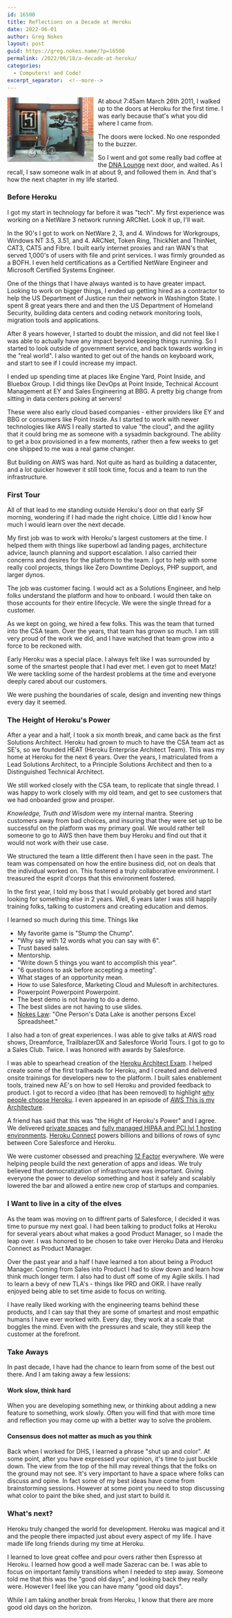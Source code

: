```yaml
---
id: 16500
title: Reflections on a Decade at Heroku
date: 2022-06-01
author: Greg Nokes
layout: post
guid: https://greg.nokes.name/?p=16500
permalink: /2022/06/18/a-decade-at-heroku/
categories:
  - Computers! and Code!
excerpt_separator:  <!--more-->
---
```


<img src="/wp-content/uploads/2022/06/Doors.JPG" width="200" alt="glass doors with bonasi tree etched" style="float: left; padding: 0 10px 10px 0;"> At about 7:45am March 26th 2011, I walked up to the doors at Heroku for the first time. I was early because that's what you did where I came from.

The doors were locked. No one responded to the buzzer.

So I went and got some really bad coffee at the [DNA Lounge](https://www.dnalounge.com) next door, and waited. As I recall, I saw someone walk in at about 9, and followed them in. And that's how the next chapter in my life started.

<!--more-->

<h3>Before Heroku</h3>

I got my start in technology far before it was "tech". My first experience was working on a NetWare 3 network running ARCNet. Look it up, I'll wait.

In the 90's I got to work on NetWare 2, 3, and 4. Windows for Workgroups, Windows NT 3.5, 3.51, and 4. ARCNet, Token Ring, ThickNet and ThinNet, CAT3, CAT5 and Fibre. I built early internet proxies and ran WAN's that served 1,000's of users with file and print services. I was firmly grounded as a BOFH. I even held certifications as a Certified NetWare Engineer and Microsoft Certified Systems Engineer.

One of the things that I have always wanted is to have greater impact. Looking to work on bigger things, I ended up getting hired as a contractor to help the US Department of Justice run their network in Washington State. I spent 8 great years there and and then the US Department of Homeland Security, building data centers and coding network monitoring tools, migration tools and applications.

After 8 years however, I started to doubt the mission, and did not feel like I was able to actually have any impact beyond keeping things running. So I started to look outside of government service, and back towards working in the "real world". I also wanted to get out of the hands on keyboard work, and start to see if I could increase my impact.

I ended up spending time at places like Engine Yard, Point Inside, and Bluebox Group. I did things like DevOps at Point Inside, Technical Account Management at EY and Sales Engineering at BBG. A pretty big change from sitting in data centers poking at servers!

These were also early cloud based companies - either providers like EY and BBG or consumers like Point Inside. As I started to work with newer technologies like AWS I really started to value "the cloud", and the agility that it could bring me as someone with a sysadmin background. The ability to get a box provisioned in a few moments, rather then a few weeks to get one shipped to me was a real game changer.

But building on AWS was hard. Not quite as hard as building a datacenter, and a lot quicker however it still took time, focus and a team to run the infrastructure.

<h3>First Tour</h3>

All of that lead to me standing outside Heroku's door on that early SF morning, wondering if I had made the right choice. Little did I know how much I would learn over the next decade.

My first job was to work with Heroku's largest customers at the time. I helped them with things like superbowl ad landing pages, architecture advice, launch planning and support escalation. I also carried their concerns and desires for the platform to the team. I got to help with some really cool projects, things like Zero Downtime Deploys, PHP support, and larger dynos.

The job was customer facing. I would act as a Solutions Engineer, and help folks understand the platform and how to onboard. I would then take on those accounts for their entire lifecycle. We were the single thread for a customer. 

As we kept on going, we hired a few folks. This was the team that turned into the CSA team. Over the years, that team has grown so much. I am still very proud of the work we did, and I have watched that team grow into a force to be reckoned with.

Early Heroku was a special place. I always felt like I was surrounded by some of the smartest people that I had ever met. I even got to meet Matz! We were tackling some of the hardest problems at the time and everyone deeply cared about our customers.

We were pushing the boundaries of scale, design and inventing new things every day it seemed.

<h3>The Height of Heroku's Power</h3>

After a year and a half, I took a six month break, and came back as the first Solutions Architect. Heroku had grown to much to have the CSA team act as SE's, so we founded HEAT (Heroku Enterprise Architect Team). This was my home at Heroku for the next 6 years. Over the years, I matriculated from a Lead Solutions Architect, to a Principle Solutions Architect and then to a Distinguished Technical Architect. 

We still worked closely with the CSA team, to replicate that single thread. I was happy to work closely with my old team, and get to see customers that we had onboarded grow and prosper.

*Knowledge, Truth and Wisdom* were my internal mantra. Steering customers away from bad choices, and insuring that they were set up to be successful on the platform was my primary goal. We would rather tell someone to go to AWS then have them buy Heroku and find out that it would not work with their use case.

We structured the team a little different then I have seen in the past. The team was compensated on how the entire business did, not on deals that the individual worked on. This fostered a truly collaborative environment. I treasured the esprit d'corps that this environment fostered. 

In the first year, I told my boss that I would probably get bored and start looking for something else in 2 years. Well, 6 years later I was still happily training folks, talking to customers and creating education and demos.

I learned so much during this time. Things like

* My favorite game is "Stump the Chump". 
* "Why say with 12 words what you can say with 6". 
* Trust based sales. 
* Mentorship. 
* "Write down 5 things you want to accomplish this year". 
* "6 questions to ask before accepting a meeting". 
* What stages of an opportunity mean. 
* How to use Salesforce, Marketing Cloud and Mulesoft in architectures.
* Powerpoint Powerpoint Powerpoint.
* The best demo is not having to do a demo.
* The best slides are not having to use slides.
* [Nokes Law](https://greg.nokes.name/2019/10/09/thoughts-on-data-lakes/): "One Person's Data Lake is another persons Excel Spreadsheet."

I also had a ton of great experiences. I was able to give talks at AWS road shows, Dreamforce, TrailblazerDX and Salesforce World Tours. I got to go to a Sales Club. Twice. I was honored with awards by Salesforce. 

I was able to spearhead creation of the [Heroku Architect Exam](https://trailhead.salesforce.com/en/credentials/herokuarchitect). I helped create some of the first trailheads for Heroku, and I created and delivered onsite trainings for developers new to the platform. I built sales enablement tools, trained new AE's on how to sell Heroku and provided feedback to product. I got to record a video (that has been removed) to highlight [why people choose Heroku](https://greg.nokes.name/2020/09/16/condos-and-lumberjacks/). I even appeared in an episode of [AWS This is my Architecture](https://www.linkedin.com/feed/update/urn:li:activity:6272509374988718080/).

A friend has said that this was "the Hight of Heroku's Power" and I agree. We delivered [private spaces](https://www.heroku.com/private-spaces) and [fully managed HIPAA and PCI lvl 1 hosting environments](https://www.heroku.com/shield). [Heroku Connect](https://www.heroku.com/connect) powers billions and billions of rows of sync between Core Salesforce and Heroku.

We were customer obsessed and preaching [12 Factor](https://12factor.net) everywhere. We were helping people build the next generation of apps and ideas. We truly believed that democratization of infrastructure was important. Giving everyone the power to develop something and host it safely and scalably lowered the bar and allowed a entire new crop of startups and companies.

<h3>I Want to live in a city of the elves</h3>

As the team was moving on to diffrent parts of Salesforce, I decided it was time to pursue my next goal. I had been talking to product folks at Heroku for several years about what makes a good Product Manager, so I made the leap over. I was honored to be chosen to take over Heroku Data and Heroku Connect as Product Manager. 

Over the past year and a half I have learned a ton about being a Product Manager. Coming from Sales into Product I had to slow down and learn how think much longer term. I also had to dust off some of my Agile skills. I had to learn a bevy of new TLA's - things like PRD and OKR. I have really enjoyed being able to set time aside to focus on writing.

I have really liked working with the engineering teams behind these products, and I can say that they are some of smartest and most empathic humans I have ever worked with. Every day, they work at a scale that boggles the mind. Even with the pressures and scale, they still keep the customer at the forefront.

<h3>Take Aways</h3>

In past decade, I have had the chance to learn from some of the best out there. And I am taking away a few lessions:

<h4>Work slow, think hard</h4>

When you are developing something new, or thinking about adding a new feature to something, work slowly. Often you will find that with more time and reflection you may come up with a better way to solve the problem.

<h4>Consensus does not matter as much as you think</h4>

Back when I worked for DHS, I learned a phrase "shut up and color". At some point, after you have expressed your opinion, it's time to just buckle down. The view from the top of the hill may reveal things that the folks on the ground may not see. It's very important to have a space where folks can discuss and opine. In fact some of my best ideas have come from brainstorming sessions. However at some point you need to stop discussing what color to paint the bike shed, and just start to build it.



<!--TODO Decide on this: 

There has been a lot of hot takes, including my [favorite, error ridden article](https://www.infoworld.com/article/3614210/the-decline-of-heroku.html). I have enjoyed reading these looks from the outside in, and chuckling at what they get wrong and what they get right.

-->

<h3>What's next?</h3>

Heroku truly changed the world for development. Heroku was magical and it and the people there impacted just about every aspect of my life. I have made life long friends during my time at Heroku.

I learned to love great coffee and pour overs rather then Espresso at Heroku. I learned how good a well made Sazerac can be. I was able to focus on important family transitions when I needed to step away. Someone told me that this was the "good old days", and looking back they really were. However I feel like you can have many "good old days". 

While I am taking another break from Heroku, I know that there are more good old days on the horizon.